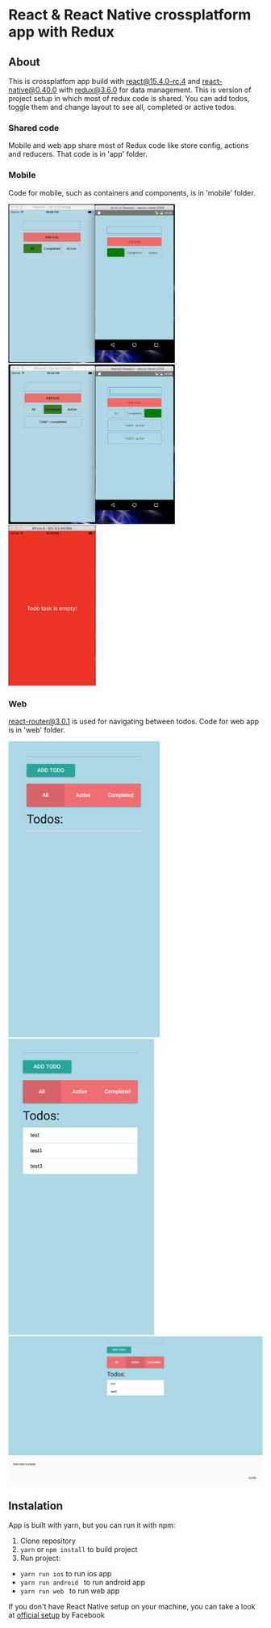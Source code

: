 # React & React Native crossplatform app with Redux

## About
This is crossplatfom app build with [react@15.4.0-rc.4](https://facebook.github.io/react/) and [react-native@0.40.0](https://facebook.github.io/react-native/) with [redux@3.6.0](http://redux.js.org/) for data management. This is version of project setup in which most of redux code is shared.
You can add todos, toggle them and change layout to see all, completed or active todos.

### Shared code
Mobile and web app share most of Redux code like store config, actions and reducers. That code is in 'app' folder.

### Mobile 
Code for mobile, such as containers and components, is in 'mobile' folder.

<img src="./preview-images/mobile-init.png" width="330px" />
<img src="./preview-images/mobile-list.png" width="330px" />
<img src="./preview-images/mobile-error.png" width="173px" />

### Web 
[react-router@3.0.1](https://github.com/ReactTraining/react-router) is used for navigating between todos. Code for web app is in 'web' folder.

<img src="./preview-images/web-init.png" width="300px" />
<img src="./preview-images/web-list.png" width="289px" />
<img src="./preview-images/web-error.png" width="593px" />

## Instalation 
App is built with yarn, but you can run it with npm:

1. Clone repository
2. ``` yarn ``` or ``` npm install ``` to build project
3. Run project:
 - ``` yarn run ios ``` to run ios app
 - ```yarn run android ``` to run android app
 - ```yarn run web ``` to run web app

If you don't have React Native setup on your machine, you can take a look at [official setup](https://facebook.github.io/react-native/docs/getting-started.html) by Facebook 
